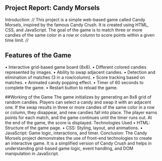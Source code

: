 ## Project Report: Candy Morsels
 Introduction: 
 //
 This project is a simple web-based game called Candy Morsels, inspired by the famous Candy
 Crush. It is created using HTML, CSS, and JavaScript. The goal of the game is to match three or
 more candies of the same color in a row or column to score points within a given time limit.
 //
## Features of the Game
 • Interactive grid-based game board (8x8).
 • Different colored candies represented by images.
 • Ability to swap adjacent candies.
 • Detection and elimination of matches (3 in a row/column).
 • Score tracking based on matches.
 • Animated candy popping effect.
 • Timer of 60 seconds to complete the game.
 • Restart button to reload the game.
 
 ##Working of the Game
 The game initializes by generating an 8x8 grid of random candies. Players can select a candy and
 swap it with an adjacent one. If the swap results in three or more candies of the same color in a row
 or column, they disappear, and new candies fall into place. The player earns points for each match,
 and the game continues until the timer runs out. At the end of the game, the score is displayed.
 Technologies Used
 • HTML: Structure of the game page.
 • CSS: Styling, layout, and animations.
 • JavaScript: Game logic, interactions, and timer.
 Conclusion:
 The Candy Morsels project demonstrates the use of front-end technologies to create an interactive
 game. It is a simplified version of Candy Crush and helps in understanding grid-based game logic,
 event handling, and DOM manipulation in JavaScript.
